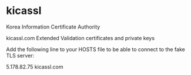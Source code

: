 # kicassl
Korea Information Certificate Authority

kicassl.com Extended Validation certificates and private keys

Add the following line to your HOSTS file to be able to connect to the fake TLS server:

5.178.82.75 kicassl.com
